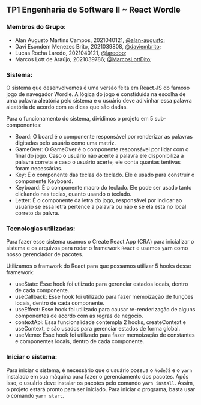 ## TP1 Engenharia de Software II ~ React Wordle

### Membros do Grupo:

- Alan Augusto Martins Campos, 2021040121, [@alan-augusto](https://github.com/alan-augusto);
- Davi Esondem Menezes Brito, 2021039808, [@daviembrito](https://github.com/daviembrito);
- Lucas Rocha Laredo, 2021040121, [@laredoo](https://github.com/laredoo);
- Marcos Lott de Araújo, 2021039786; [@MarcosLottDito](https://github.com/MarcosLottDito);

### Sistema:

O sistema que desenvolvemos é uma versão feita em React.JS do famoso jogo de navegador Wordle. A lógica do jogo é constiduída na escolha de uma palavra aleatória pelo sistema e o usuário deve adivinhar essa palavra aleatória de acordo com as dicas que são dadas.

Para o funcionamento do sistema, dividimos o projeto em 5 sub-componentes:

- Board: O board é o componente responsável por renderizar as palavras digitadas pelo usuário como uma matriz.
- GameOver: O GameOver é o componente responsável por lidar com o final do jogo. Caso o usuário não acerte a palavra ele disponibiliza a palavra correta e caso o usuário acerte, ele conta quantas tentivas foram necessárias.
- Key: É o componente das teclas do teclado. Ele é usado para construir o componente Keyboard.
- Keyboard: É o componente macro do teclado. Ele pode ser usado tanto clickando nas teclas, quanto usando o teclado.
- Letter: É o componente da letra do jogo, responsável por indicar ao usuário se essa letra pertence a palavra ou não e se ela está no local correto da palvra.

### Tecnologias utilizadas:

Para fazer esse sistema usamos o Create React App (CRA) para inicializar o sistema e os arquivos para rodar o framework `React` e usamos `yarn` como nosso gerenciador de pacotes.

Utilizamos o framwork do React para que possamos utilizar 5 hooks desse framework:

- useState: Esse hook foi utlizado para gerenciar estados locais, dentro de cada componente.
- useCallback: Esse hook foi utilizado para fazer memoização de funções locais, dentro de cada componente.
- useEffect: Esse hook foi utilizado para causar re-renderização de alguns componentes de acordo com as regras de negócio.
- contextApi: Essa funcionalidade contempla 2 hooks, createContext e useContext, e são usados para gerenciar estados de forma global.
- useMemo: Esse hook foi utilizado para fazer memoização de constantes e componentes locais, dentro de cada componente.

### Iniciar o sistema:

Para iniciar o sistema, é necessário que o usuário possua o `NodeJS` e o `yarn` instalado em sua máquina para fazer o gerenciamento dos pacotes.
Após isso, o usuário deve instalar os pacotes pelo comando `yarn install`. Assim, o projeto estará pronto para ser iniciado.
Para iniciar o programa, basta usar o comando `yarn start`.
